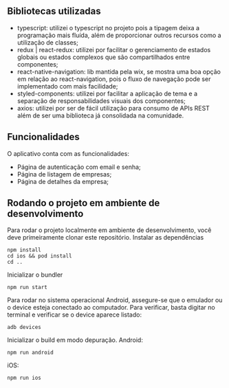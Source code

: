 ## Bibliotecas utilizadas
- typescript: utilizei o typescript no projeto pois a tipagem deixa a programação mais fluída, além de proporcionar outros recursos como a utilização de classes;
- redux | react-redux: utilizei por facilitar o gerenciamento de estados globais ou estados complexos que são compartilhados entre componentes;
- react-native-navigation: lib mantida pela wix, se mostra uma boa opção em relação ao react-navigation, pois o fluxo de navegação pode ser implementado com mais facilidade;
- styled-components: utilizei por facilitar a aplicação de tema e a separação de responsabilidades visuais dos componentes;
- axios: utilizei por ser de fácil utilização para consumo de APIs REST além de ser uma biblioteca já consolidada na comunidade.

## Funcionalidades
O aplicativo conta com as funcionalidades:
- Página de autenticação com email e senha;
- Página de listagem de empresas;
- Página de detalhes da empresa;

## Rodando o projeto em ambiente de desenvolvimento
Para rodar o projeto localmente em ambiente de desenvolvimento, você deve primeiramente clonar este repositório.
Instalar as dependências
```
npm install
cd ios && pod install
cd ..
```
Inicializar o bundler
```
npm run start
```
Para rodar no sistema operacional Android, assegure-se que o emulador ou o device esteja conectado ao computador.
Para verificar, basta digitar no terminal e verificar se o device aparece listado:
```
adb devices
```
Inicializar o build em modo depuração.
Android:
```
npm run android
```
iOS:
```
npm run ios
```

